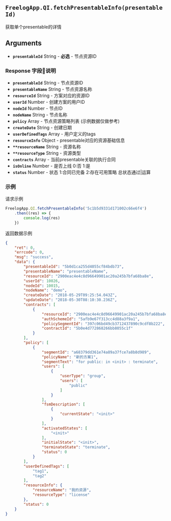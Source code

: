 ## `FreelogApp.QI.fetchPresentableInfo(presentableId)`
获取单个presentable的详情
## Arguments 
- **`presentableId`** String - **必选** - 节点资源ID

### Response 字段说明
- **`presentableId`** String - 节点资源ID
- **`presentableName`** String - 节点资源名称
- **`resourceId`** String - 方案对应的资源ID
- **`userId`** Number - 创建方案的用户ID
- **`nodeId`** Number - 节点ID
- **`nodeName`** String - 节点名称
- **`policy`** Array - 节点资源策略列表 (示例数据仅做参考)
- **`createDate`** String - 创建日期
- **`userDefinedTags`** Array - 用户定义的tags
- **`resourceInfo`** Object - presentable对应的资源基础信息
- **`**resourceName`** String - 资源名称
- **`**resourceType`** String - 资源类型
- **`contracts`** Array - 当前presentable关联的执行合同
- **`isOnline`** Number - 是否上线 0:否 1:是
- **`status`** Number - 状态 1:合同已完备 2:存在可用策略 总状态通过|运算

### 示例

请求示例
```javascript
FreelogApp.QI.fetchPresentableInfo('5c1b5d9331d171002c66e6f4')
    .then((res) => {
        console.log(res)
    })
```


返回数据示例
```json
{
    "ret": 0,
    "errcode": 0,
    "msg": "success",
    "data": {
        "presentableId": "5b0d1ca255d4055cf84bdb73",
        "presentableName": "presentableName",
        "resourceId": "2900eac4e4c8d96649901ac20a245b7bfa68ba8e",
        "userId": 10026,
        "nodeId": 10015,
        "nodeName": "demo",
        "createDate": "2018-05-29T09:25:54.043Z",
        "updateDate": "2018-05-30T08:10:30.236Z",
        "contracts": [
            {
                "resourceId": "2900eac4e4c8d96649901ac20a245b7bfa68ba8e",
                "authSchemeId": "5afb9e67f313cc4d88a3f9a1",
                "policySegmentId": "397c06bd49cb3712437890c9cdf8b222",
                "contractId": "5b0e4d772868266bb8055c1f"
            }
        ],
        "policy": [
            {
                "segmentId": "a68379dd361e74a89a37fce7a8b8d989",
                "policyName": "新的方案1",
                "segmentText": "for public: in <init> : terminate",
                "users": [
                    {
                        "userType": "group",
                        "users": [
                            "public"
                        ]
                    }
                ],
                "fsmDescription": [
                    {
                        "currentState": "<init>"
                    }
                ],
                "activatedStates": [
                    "<init>"
                ],
                "initialState": "<init>",
                "terminateState": "terminate",
                "status": 0
            }
        ],
        "userDefinedTags": [
            "tag1",
            "tag2"
        ],
        "resourceInfo": {
            "resourceName": "我的资源",
            "resourceType": "license"
        },
        "status": 0
    }
}
```
